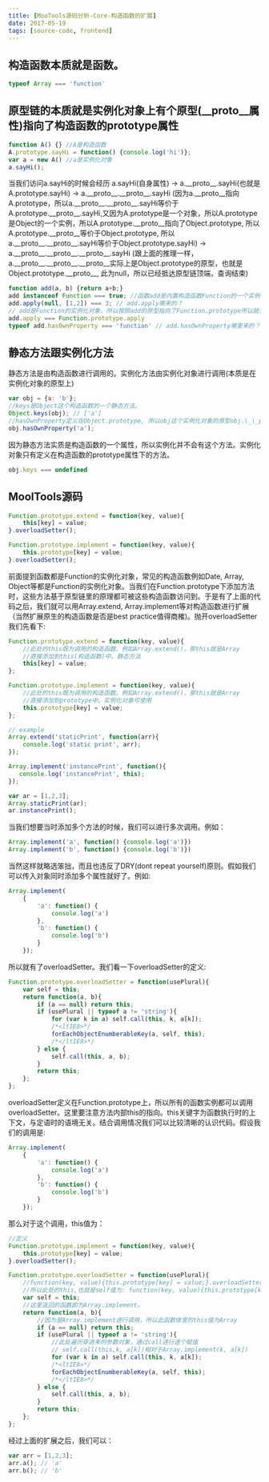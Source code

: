 ```yaml
---
title: [MooTools源码分析-Core-构造函数的扩展]
date: 2017-05-19
tags: [source-code, frontend]
---
```


## 构造函数本质就是函数。
```javascript
typeof Array === 'function'
```

## 原型链的本质就是实例化对象上有个原型(\_\_proto\_\_属性)指向了构造函数的prototype属性
```javascript
function A() {} //A是构造函数
A.prototype.sayHi = function() {console.log('hi')};
var a = new A() //a是实例化对象
a.sayHi();
```
当我们访问a.sayHi的时候会经历
a.sayHi(自身属性) 
->
a.\_\_proto\_\_.sayHi(也就是A.prototype.sayHi) 
-> 
a.\_\_proto\_\_.\_\_proto\_\_.sayHi (因为a.\_\_proto\_\_指向A.prototype，所以a.\_\_proto\_\_.\_\_proto\_\_.sayHi等价于A.prototype.\_\_proto\_\_.sayHi,又因为A.prototype是一个对象，所以A.prototype是Object的一个实例，所以A.prototype.\_\_proto\_\_指向了Object.prototype, 所以A.prototype.\_\_proto\_\_等价于Object.prototype, 所以a.\_\_proto\_\_.\_\_proto\_\_.sayHi等价于Object.prototype.sayHi) 
->
a.\_\_proto\_\_.\_\_proto\_\_.\_\_proto\_\_.sayHi
(跟上面的推理一样，a.\_\_proto\_\_.\_\_proto\_\_.\_\_proto\_\_实际上是Object.prototype的原型，也就是Object.prototype.\_\_proto\_\_, 此为null，所以已经抵达原型链顶端，查询结束)

```javascript
function add(a, b) {return a+b;}
add instanceof Function === true; //函数add是内置构造函数Function的一个实例化对象
add.apply(null, [1,2]) === 3; // add.apply哪来的？
// add是Function的实例化对象，所以按照add的原型指向了Function.prototype所以就会有Function.prototype里定义的方法
add.apply === Function.prototype.apply 
typeof add.hasOwnProperty === 'function' // add.hasOwnProperty哪里来的？
```
<!-- more -->
## 静态方法跟实例化方法
静态方法是由构造函数进行调用的。实例化方法由实例化对象进行调用(本质是在实例化对象的原型上)
```javascript
var obj = {a: 'b'};
//keys是Object这个构造函数的一个静态方法。
Object.keys(obj); // ['a']
//hasOwnProperty定义在Object.prototype, 所以obj这个实例化对象的原型obj.\_\_proto\_\_(指向Object.prototype)会有这个方法
obj.hasOwnProperty('a');
```

因为静态方法实质是构造函数的一个属性，所以实例化并不会有这个方法。实例化对象只有定义在构造函数的prototype属性下的方法。
```javascript
obj.keys === undefined
```

## MoolTools源码
```javascript
Function.prototype.extend = function(key, value){
    this[key] = value;
}.overloadSetter();

Function.prototype.implement = function(key, value){
    this.prototype[key] = value;
}.overloadSetter();
```

前面提到函数都是Function的实例化对象，常见的构造函数例如Date, Array, Object等都是Function的实例化对象。当我们在Function.prototype下添加方法时，这些方法基于原型链里的原理都可被这些构造函数访问到。于是有了上面的代码之后，我们就可以用Array.extend, Array.implement等对构造函数进行扩展（当然扩展原生的构造函数是否是best practice值得商榷)。抛开overloadSetter我们先看下:

```javascript
Function.prototype.extend = function(key, value){
    //此处的this既为调用的构造函数。例如Array.extend()，那this就是Array
    //直接添加到this(构造函数)中。静态方法
    this[key] = value; 
};

Function.prototype.implement = function(key, value){
    //此处的this既为调用的构造函数。例如Array.extend()，那this就是Array
    //直接添加到prototype中。实例化对象可使用
    this.prototype[key] = value;
};

// example
Array.extend('staticPrint', function(arr){
    console.log('static print', arr);
});

Array.implement('instancePrint', function(){
   console.log('instancePrint', this); 
});

var ar = [1,2,3];
Array.staticPrint(ar);
ar.instancePrint();
```

当我们想要当时添加多个方法的时候，我们可以进行多次调用。例如：
```javascript
Array.implement('a', function() {console.log('a')})
Array.implement('b', function() {console.log('b')})
```
当然这样就略选笨拙，而且也违反了DRY(dont repeat yourself)原则。假如我们可以传入对象同时添加多个属性就好了。例如:
```javascript
Array.implement(
    {
        'a': function() {
            console.log('a')
        },
        'b': function() {
            console.log('b')
        }
    });
```
所以就有了overloadSetter。我们看一下overloadSetter的定义:
```javascript
Function.prototype.overloadSetter = function(usePlural){
    var self = this;
    return function(a, b){
        if (a == null) return this;
        if (usePlural || typeof a != 'string'){
            for (var k in a) self.call(this, k, a[k]);
            /*<ltIE8>*/
            forEachObjectEnumberableKey(a, self, this);
            /*</ltIE8>*/
        } else {
            self.call(this, a, b);
        }
        return this;
    };
};
```
overloadSetter定义在Function.prototype上，所以所有的函数实例都可以调用overloadSetter。这里要注意方法内部this的指向。this关键字为函数执行时的上下文，与定语时的语境无关。结合调用情况我们可以比较清晰的认识代码。假设我们的调用是:

```javascript
Array.implement(
    {
        'a': function() {
            console.log('a')
        },
        'b': function() {
            console.log('b')
        }
    });
```

那么对于这个调用，this值为：
```javascript
//定义
Function.prototype.implement = function(key, value){
    this.prototype[key] = value;
}.overloadSetter();

Function.prototype.overloadSetter = function(usePlural){
    //function(key, value){this.prototype[key] = value;}.overloadSetter()
    //所以此处的this,也就是self值为: function(key, value){this.prototype[key] = value;}
    var self = this;
    //这里返回的函数即为Array.implement。
    return function(a, b){
        //因为是Array.implement进行调用，所以此函数体里的this值为Array
        if (a == null) return this;
        if (usePlural || typeof a != 'string'){
            //此处遍历穿进来的参数对象，通过call进行逐个赋值
            // self.call(this,k, a[k])相对于Array.implement(k, a[k])
            for (var k in a) self.call(this, k, a[k]);
            /*<ltIE8>*/
            forEachObjectEnumberableKey(a, self, this);
            /*</ltIE8>*/
        } else {
            self.call(this, a, b);
        }
        return this;
    };
};
```
经过上面的扩展之后，我们可以：
```javascript
var arr = [1,2,3];
arr.a(); // 'a'
arr.b(); // 'b'
```